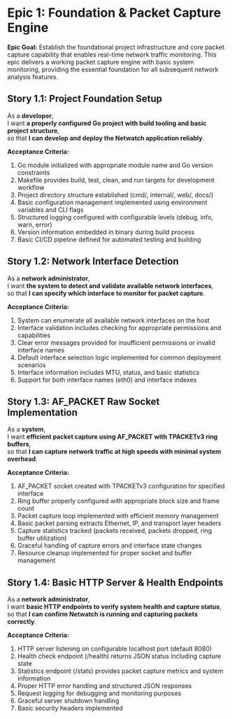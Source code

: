 # Epic 1: Foundation & Packet Capture Engine

**Epic Goal:** Establish the foundational project infrastructure and core packet capture capability that enables real-time network traffic monitoring. This epic delivers a working packet capture engine with basic system monitoring, providing the essential foundation for all subsequent network analysis features.

## Story 1.1: Project Foundation Setup
As a **developer**,  
I want **a properly configured Go project with build tooling and basic project structure**,  
so that **I can develop and deploy the Netwatch application reliably**.

**Acceptance Criteria:**
1. Go module initialized with appropriate module name and Go version constraints
2. Makefile provides build, test, clean, and run targets for development workflow
3. Project directory structure established (cmd/, internal/, web/, docs/)
4. Basic configuration management implemented using environment variables and CLI flags
5. Structured logging configured with configurable levels (debug, info, warn, error)
6. Version information embedded in binary during build process
7. Basic CI/CD pipeline defined for automated testing and building

## Story 1.2: Network Interface Detection
As a **network administrator**,  
I want **the system to detect and validate available network interfaces**,  
so that **I can specify which interface to monitor for packet capture**.

**Acceptance Criteria:**
1. System can enumerate all available network interfaces on the host
2. Interface validation includes checking for appropriate permissions and capabilities
3. Clear error messages provided for insufficient permissions or invalid interface names
4. Default interface selection logic implemented for common deployment scenarios
5. Interface information includes MTU, status, and basic statistics
6. Support for both interface names (eth0) and interface indexes

## Story 1.3: AF_PACKET Raw Socket Implementation  
As a **system**,  
I want **efficient packet capture using AF_PACKET with TPACKETv3 ring buffers**,  
so that **I can capture network traffic at high speeds with minimal system overhead**.

**Acceptance Criteria:**
1. AF_PACKET socket created with TPACKETv3 configuration for specified interface
2. Ring buffer properly configured with appropriate block size and frame count
3. Packet capture loop implemented with efficient memory management
4. Basic packet parsing extracts Ethernet, IP, and transport layer headers
5. Capture statistics tracked (packets received, packets dropped, ring buffer utilization)
6. Graceful handling of capture errors and interface state changes
7. Resource cleanup implemented for proper socket and buffer management

## Story 1.4: Basic HTTP Server & Health Endpoints
As a **network administrator**,  
I want **basic HTTP endpoints to verify system health and capture status**,  
so that **I can confirm Netwatch is running and capturing packets correctly**.

**Acceptance Criteria:**
1. HTTP server listening on configurable localhost port (default 8080)
2. Health check endpoint (/health) returns JSON status including capture state
3. Statistics endpoint (/stats) provides packet capture metrics and system information
4. Proper HTTP error handling and structured JSON responses
5. Request logging for debugging and monitoring purposes
6. Graceful server shutdown handling
7. Basic security headers implemented
